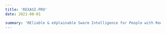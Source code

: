 ```yaml
---
title: 'REXASI-PRO'
date: 2021-08-01

summary: 'REliable & eXplainable Swarm Intelligence for People with Reduced mObility.
---
```

